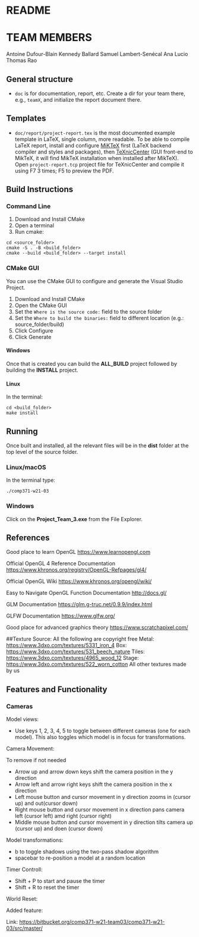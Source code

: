 # README #

# TEAM MEMBERS #
Antoine Dufour-Blain
Kennedy Ballard
Samuel Lambert-Senécal
Ana Lucio
Thomas Rao
## General structure ##

* `doc` is for documentation, report, etc. Create a dir for your team there, e.g., `teamX`, and initialize the report document there.

## Templates ##

* `doc/report/project-report.tex` is the most documented example template in LaTeX, single column, more readable. To be able to compile LaTeX report, install and configure [MiKTeX](http://miktex.org) first (LaTeX backend compiler and styles and packages), then [TeXnicCenter](http://texniccenter.org) (GUI front-end to MikTeX, it will find MikTeX installation when installed after MikTeX). Open `project-report.tcp` project file for TeXnicCenter and compile it using F7 3 times; F5 to preview the PDF.

## Build Instructions

### Command Line

1. Download and Install CMake
2. Open a terminal
3. Run cmake:

```
cd <source_folder>
cmake -S . -B <build_folder>
cmake --build <build_folder> --target install
```

### CMake GUI

You can use the CMake GUI to configure and generate the Visual Studio Project.

1. Download and Install CMake
2. Open the CMake GUI
3. Set the `Where is the source code:` field to the source folder
4. Set the `Where to build the binaries:` field to different location (e.g.: source_folder/build)
5. Click Configure
6. Click Generate

#### Windows

Once that is created you can build the **ALL_BUILD** project followed by building
the **INSTALL** project.

#### Linux

In the terminal:

```
cd <build_folder>
make install
```


## Running

Once built and installed, all the relevant files will be in the **dist** folder
at the top level of the source folder.

### Linux/macOS

In the terminal type:

```
./comp371-w21-03
```

### Windows

Click on the **Project_Team_3.exe** from the File Explorer.

## References

Good place to learn OpenGL
https://www.learnopengl.com

Official OpenGL 4 Reference Documentation
https://www.khronos.org/registry/OpenGL-Refpages/gl4/

Official OpenGL Wiki
https://www.khronos.org/opengl/wiki/

Easy to Navigate OpenGL Function Documentation
http://docs.gl/

GLM Documentation
https://glm.g-truc.net/0.9.9/index.html

GLFW Documentation
https://www.glfw.org/

Good place for advanced graphics theory
https://www.scratchapixel.com/


##Texture Source:
All the following are copyright free
Metal: https://www.3dxo.com/textures/5331_iron_4
Box: https://www.3dxo.com/textures/531_beech_nature
Tiles: https://www.3dxo.com/textures/4965_wood_12
Stage: https://www.3dxo.com/textures/522_worn_cotton
All other textures made by us

## Features and Functionality
### Cameras
Model views:

- Use keys 1, 2, 3, 4, 5 to toggle between different cameras (one for each model). This also toggles which model is in focus for transformations.

Camera Movement:

 To remove if not needed

* Arrow up and arrow down keys shift the camera position in the y direction
* Arrow left and arrow right keys shift the camera position in the x direction
* Left mouse button and cursor movement in y direction zooms in (cursor up) and out(cursor down)
* Right mouse button and cursor movement in x direction pans camera left (cursor left) amd right (cursor right)
* Middle mouse button and cursor movement in y direction tilts camera up (cursor up) and doen (cursor down)

Model transformations:




* b to toggle shadows using the two-pass shadow algorithm 
* spacebar to re-position a model at a random location 


Timer Controll:
* Shift + P to start and pause the timer
* Shift + R to reset the timer

World Reset:


Added feature:

Link:
https://bitbucket.org/comp371-w21-team03/comp371-w21-03/src/master/

